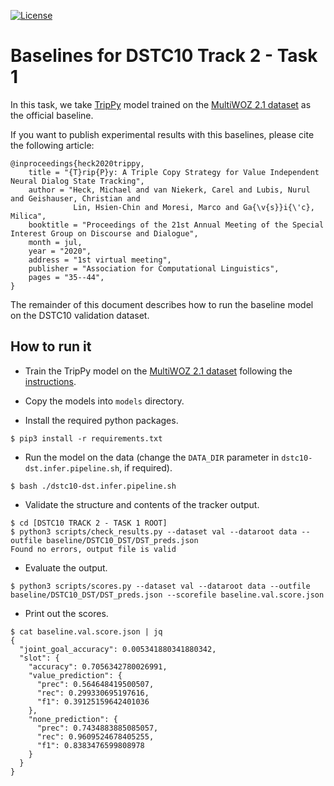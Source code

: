 [![License](https://img.shields.io/badge/License-Apache%202.0-blue.svg)](https://opensource.org/licenses/Apache-2.0)

# Baselines for DSTC10 Track 2 - Task 1

In this task, we take [TripPy](https://gitlab.cs.uni-duesseldorf.de/general/dsml/trippy-public/-/tree/master) model trained on the [MultiWOZ 2.1 dataset](https://github.com/budzianowski/multiwoz) as the official baseline.

If you want to publish experimental results with this baselines, please cite the following article:
```
@inproceedings{heck2020trippy,
    title = "{T}rip{P}y: A Triple Copy Strategy for Value Independent Neural Dialog State Tracking",
    author = "Heck, Michael and van Niekerk, Carel and Lubis, Nurul and Geishauser, Christian and
              Lin, Hsien-Chin and Moresi, Marco and Ga{\v{s}}i{\'c}, Milica",
    booktitle = "Proceedings of the 21st Annual Meeting of the Special Interest Group on Discourse and Dialogue",
    month = jul,
    year = "2020",
    address = "1st virtual meeting",
    publisher = "Association for Computational Linguistics",
    pages = "35--44",
}
```

The remainder of this document describes how to run the baseline model on the DSTC10 validation dataset.

## How to run it

* Train the TripPy model on the [MultiWOZ 2.1 dataset](https://github.com/budzianowski/multiwoz) following the [instructions](https://gitlab.cs.uni-duesseldorf.de/general/dsml/trippy-public/-/tree/master).

* Copy the models into `models` directory.

* Install the required python packages.
```
$ pip3 install -r requirements.txt
```

* Run the model on the data (change the `DATA_DIR` parameter in `dstc10-dst.infer.pipeline.sh`, if required).
```
$ bash ./dstc10-dst.infer.pipeline.sh
```

* Validate the structure and contents of the tracker output.
``` shell
$ cd [DSTC10 TRACK 2 - TASK 1 ROOT]
$ python3 scripts/check_results.py --dataset val --dataroot data --outfile baseline/DSTC10_DST/DST_preds.json 
Found no errors, output file is valid
```

* Evaluate the output.
``` shell
$ python3 scripts/scores.py --dataset val --dataroot data --outfile baseline/DSTC10_DST/DST_preds.json --scorefile baseline.val.score.json
```

* Print out the scores.
``` shell
$ cat baseline.val.score.json | jq
{
  "joint_goal_accuracy": 0.005341880341880342,
  "slot": {
    "accuracy": 0.7056342780026991,
    "value_prediction": {
      "prec": 0.564648419500507,
      "rec": 0.299330695197616,
      "f1": 0.39125159642401036
    },
    "none_prediction": {
      "prec": 0.7434883885085057,
      "rec": 0.9609524678405255,
      "f1": 0.8383476599808978
    }
  }
}
```
